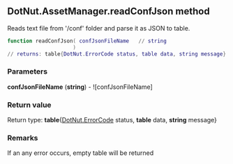 ## DotNut.AssetManager.readConfJson method

Reads text file from '/conf' folder and parse it as JSON to table.


```lua
function readConfJson( confJsonFileName   // string
                     )
// returns: table{DotNut.ErrorCode status, table data, string message}
```


### Parameters

**confJsonFileName** (**string**) - ![confJsonFileName]

### Return value

Return type: **table**{[DotNut.ErrorCode](../../DotNut/ErrorCode.md) status, **table** data, **string** message}



### Remarks

If an any error occurs, empty table will be returned
